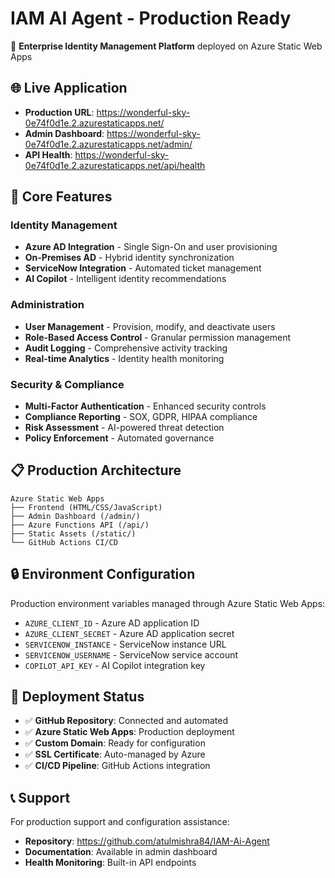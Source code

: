 # IAM AI Agent - Production Ready

🚀 **Enterprise Identity Management Platform** deployed on Azure Static Web Apps

## 🌐 Live Application

- **Production URL**: https://wonderful-sky-0e74f0d1e.2.azurestaticapps.net/
- **Admin Dashboard**: https://wonderful-sky-0e74f0d1e.2.azurestaticapps.net/admin/
- **API Health**: https://wonderful-sky-0e74f0d1e.2.azurestaticapps.net/api/health

## 🔧 Core Features

### Identity Management
- **Azure AD Integration** - Single Sign-On and user provisioning
- **On-Premises AD** - Hybrid identity synchronization
- **ServiceNow Integration** - Automated ticket management
- **AI Copilot** - Intelligent identity recommendations

### Administration
- **User Management** - Provision, modify, and deactivate users
- **Role-Based Access Control** - Granular permission management
- **Audit Logging** - Comprehensive activity tracking
- **Real-time Analytics** - Identity health monitoring

### Security & Compliance
- **Multi-Factor Authentication** - Enhanced security controls
- **Compliance Reporting** - SOX, GDPR, HIPAA compliance
- **Risk Assessment** - AI-powered threat detection
- **Policy Enforcement** - Automated governance

## 📋 Production Architecture

```
Azure Static Web Apps
├── Frontend (HTML/CSS/JavaScript)
├── Admin Dashboard (/admin/)
├── Azure Functions API (/api/)
├── Static Assets (/static/)
└── GitHub Actions CI/CD
```

## 🔒 Environment Configuration

Production environment variables managed through Azure Static Web Apps:

- `AZURE_CLIENT_ID` - Azure AD application ID
- `AZURE_CLIENT_SECRET` - Azure AD application secret
- `SERVICENOW_INSTANCE` - ServiceNow instance URL
- `SERVICENOW_USERNAME` - ServiceNow service account
- `COPILOT_API_KEY` - AI Copilot integration key

## 🚀 Deployment Status

- ✅ **GitHub Repository**: Connected and automated
- ✅ **Azure Static Web Apps**: Production deployment
- ✅ **Custom Domain**: Ready for configuration
- ✅ **SSL Certificate**: Auto-managed by Azure
- ✅ **CI/CD Pipeline**: GitHub Actions integration

## 📞 Support

For production support and configuration assistance:
- **Repository**: https://github.com/atulmishra84/IAM-Ai-Agent
- **Documentation**: Available in admin dashboard
- **Health Monitoring**: Built-in API endpoints
